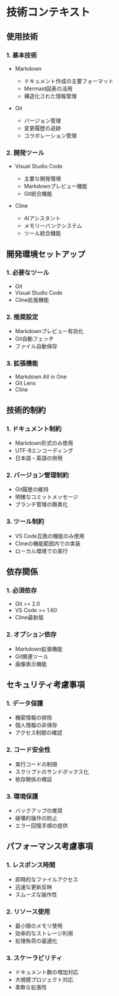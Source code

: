 # 技術コンテキスト

## 使用技術

### 1. 基本技術
- Markdown
  - ドキュメント作成の主要フォーマット
  - Mermaid図表の活用
  - 構造化された情報管理

- Git
  - バージョン管理
  - 変更履歴の追跡
  - コラボレーション管理

### 2. 開発ツール
- Visual Studio Code
  - 主要な開発環境
  - Markdownプレビュー機能
  - Git統合機能

- Cline
  - AIアシスタント
  - メモリーバンクシステム
  - ツール統合機能

## 開発環境セットアップ

### 1. 必要なツール
- Git
- Visual Studio Code
- Cline拡張機能

### 2. 推奨設定
- Markdownプレビュー有効化
- Git自動フェッチ
- ファイル自動保存

### 3. 拡張機能
- Markdown All in One
- Git Lens
- Cline

## 技術的制約

### 1. ドキュメント制約
- Markdown形式のみ使用
- UTF-8エンコーディング
- 日本語・英語の併用

### 2. バージョン管理制約
- Git履歴の維持
- 明確なコミットメッセージ
- ブランチ管理の簡素化

### 3. ツール制約
- VS Code互換の機能のみ使用
- Clineの機能範囲内での実装
- ローカル環境での実行

## 依存関係

### 1. 必須依存
- Git >= 2.0
- VS Code >= 1.60
- Cline最新版

### 2. オプション依存
- Markdown拡張機能
- Git関連ツール
- 画像表示機能

## セキュリティ考慮事項

### 1. データ保護
- 機密情報の排除
- 個人情報の非保存
- アクセス制御の確認

### 2. コード安全性
- 実行コードの制限
- スクリプトのサンドボックス化
- 依存関係の検証

### 3. 環境保護
- バックアップの推奨
- 破壊的操作の防止
- エラー回復手順の提供

## パフォーマンス考慮事項

### 1. レスポンス時間
- 即時的なファイルアクセス
- 迅速な更新反映
- スムーズな操作性

### 2. リソース使用
- 最小限のメモリ使用
- 効率的なストレージ利用
- 処理負荷の最適化

### 3. スケーラビリティ
- ドキュメント数の増加対応
- 大規模プロジェクト対応
- 柔軟な拡張性
